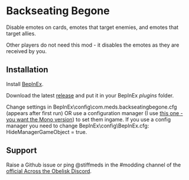 # Backseating Begone

Disable emotes on cards, emotes that target enemies, and emotes that target allies.

Other players do not need this mod - it disables the emotes as they are received by you.

## Installation

Install [BepInEx](https://across-the-obelisk.thunderstore.io/package/BepInEx/BepInExPack_AcrossTheObelisk/).

Download the latest [release](https://github.com/stiffmeds/Backseating_Begone/releases) and put it in your BepInEx _plugins_ folder.

Change settings in BepInEx\config\com.meds.backseatingbegone.cfg (appears after first run) OR use a configuration manager (I use [this one - you want the Mono version](https://github.com/sinai-dev/BepInExConfigManager)) to set them ingame. If you use a config manager you need to change BepInEx\config\BepInEx.cfg: HideManagerGameObject = true.

## Support

Raise a Github issue or ping @stiffmeds in the #modding channel of the [official Across the Obelisk Discord](https://discord.gg/across-the-obelisk-679706811108163701).